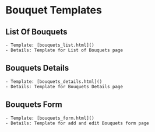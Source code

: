 # Bouquet Templates

## List Of Bouquets
    - Template: [bouquets_list.html]()
    - Details: Template for List of Bouquets page

## Bouquets Details
    - Template: [bouquets_details.html]()
    - Details: Template for Bouquets Details page

## Bouquets Form
    - Template: [bouquets_form.html]()
    - Details: Template for add and edit Bouquets form page


